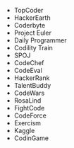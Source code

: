 * TopCoder
* HackerEarth
* Coderbyte
* Project Euler
* Daily Programmer
* Codility Train
* SPOJ
* CodeChef
* CodeEval
* HackerRank
* TalentBuddy
* CodeWars
* RosaLind
* FightCode
* CodeForce
* Exercism
* Kaggle
* CodinGame

